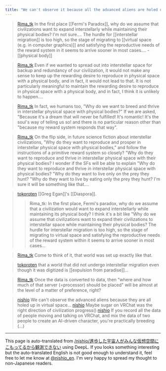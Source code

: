 ```yaml
---
title: "We can't observe it because all the advanced aliens are holed up in virtual space."
---
```


> [Rima_tk](https://x.com/Rima_tk/status/1856549255265300552) In the first place [[Fermi's Paradox]], why do we assume that civilizations want to expand interstellarly while maintaining their physical bodies? I'm not sure.... The hurdle for [[interstellar migration]] is too high, so the stage of migrating to [[virtual space (e.g. in computer graphics)]] and satisfying the reproductive needs of the reward system in it seems to arrive sooner in most cases....
    - [[physical body]]

> [Rima_tk](https://x.com/Rima_tk/status/1856551568289738846) Even if we wanted to spread out into interstellar space for backup and redundancy of our civilization, it would not make any sense to keep up the rewarding desire to reproduce in physical space with a physical body, and in fact, it would not lead to that. It is not particularly meaningful to maintain the rewarding desire to reproduce in physical space with a physical body, and in fact, I think it is unlikely to happen....

> [Rima_tk](https://x.com/Rima_tk/status/1856553938163773586) In fact, we humans too, "Why do we want to breed and thrive in interstellar physical space with physical bodies?" If we are asked, "Because it's a dream that will never be fulfilled! It's romantic! It's the soul's way of telling us so! and there is no particular reason other than "because my reward system responds that way".

> [Rima_tk](https://x.com/Rima_tk/status/1856564933829505356) On the flip side, in future science fiction about interstellar civilizations, "Why do they want to reproduce and prosper in interstellar physical space with physical bodies," and follow the instructions of a primitive reward system so closely? "Why do they want to reproduce and thrive in interstellar physical space with their physical bodies? I wonder if the SFs will be able to explain "Why do they want to reproduce and thrive in interstellar physical space with physical bodies? "Why do they want to live only on the prey they hunt? "Why do they want to live by eating only the prey they hunt? I'm sure it will be something like that....



> [tokoroten](https://x.com/tokoroten/status/1856555419210227738) [[Greg Egan]]'s [[Diaspora]].
>  >Rima_tk: In the first place, Fermi's paradox, why do we assume that a civilization would want to expand interstellarly while maintaining its physical body? I think it's a bit like "Why do we assume that civilizations want to expand their civilizations to interstellar space while maintaining their physical bodies? The hurdle for interstellar migration is too high, so the stage of migrating to virtual space and satisfying the reproductive needs of the reward system within it seems to arrive sooner in most cases...

> [Rima_tk](https://x.com/Rima_tk/status/1856555680871919835) Come to think of it, that world was set up exactly like that.

> [tokoroten](https://x.com/tokoroten/status/1856556843491062117) that a world that did not undergo interstellar migration even though it was digitized is [[expulsion from paradise]]...

> [Rima_tk](https://x.com/Rima_tk/status/1856557563296526518) Once the data is converted to data, then "where and how much of that server (=processor) should be placed" will be almost at the level of a matter of preference, right?



> [nishio](https://x.com/nishio/status/1856752927035293710) We can't observe the advanced aliens because they are all holed up in virtual space...
> [nishio](https://x.com/nishio/status/1856753750251376699) Maybe sugar on VRChat was the right direction of civilization progress()
> [nishio](https://x.com/nishio/status/1856758360097570907) If you record all the data of people moving and talking on VRChat, and mix the data of two people to create an AI-driven character, you're practically breeding (...)

---
This page is auto-translated from [/nishio/進歩した宇宙人がみんな仮想空間にこもってるから観測できない](https://scrapbox.io/nishio/進歩した宇宙人がみんな仮想空間にこもってるから観測できない) using DeepL. If you looks something interesting but the auto-translated English is not good enough to understand it, feel free to let me know at [@nishio_en](https://twitter.com/nishio_en). I'm very happy to spread my thought to non-Japanese readers.